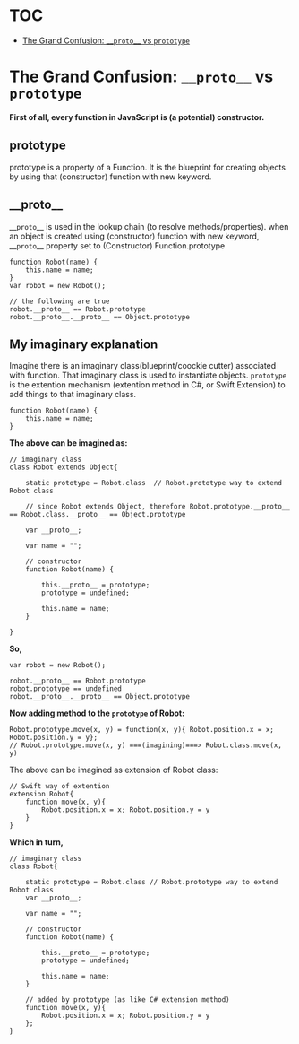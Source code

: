 # <a name="#toc"></a>TOC
- [The Grand Confusion: \_\_`proto`\_\_ vs `prototype`](#proto-vs-prototype)   



# <a name="#proto-vs-prototype"></a>The Grand Confusion: \_\_`proto`\_\_ vs `prototype`

**First of all, every function in JavaScript is (a potential) constructor.**

## prototype
prototype is a property of a Function. It is the blueprint for creating objects by using that (constructor) function with new keyword.

## \_\_proto\_\_
\_\_`proto`\_\_ is used in the lookup chain (to resolve methods/properties). when an object is created using (constructor) function with new keyword, \_\_`proto`\_\_ property set to (Constructor) Function.prototype
```
function Robot(name) {
    this.name = name;
}
var robot = new Robot();

// the following are true   
robot.__proto__ == Robot.prototype
robot.__proto__.__proto__ == Object.prototype
```
## My imaginary explanation
Imagine there is an imaginary class(blueprint/coockie cutter) associated with function. That imaginary class is used to instantiate objects. `prototype` is the extention mechanism (extention method in C#, or Swift Extension) to add things to that imaginary class.      
```
function Robot(name) {
    this.name = name;
}
```
**The above can be imagined as:**     
```
// imaginary class
class Robot extends Object{

	static prototype = Robot.class  // Robot.prototype way to extend Robot class
	
	// since Robot extends Object, therefore Robot.prototype.__proto__ == Robot.class.__proto__ == Object.prototype
	
	var __proto__;
	
	var name = "";
	
	// constructor
	function Robot(name) {
	
		this.__proto__ = prototype;
		prototype = undefined;
		
		this.name = name;
	}

}
```
**So,**    
```
var robot = new Robot();

robot.__proto__ == Robot.prototype
robot.prototype == undefined
robot.__proto__.__proto__ == Object.prototype
```
**Now adding method to the `prototype` of Robot:**
```
Robot.prototype.move(x, y) = function(x, y){ Robot.position.x = x; Robot.position.y = y};
// Robot.prototype.move(x, y) ===(imagining)===> Robot.class.move(x, y)
```
The above can be imagined as extension of Robot class:    
```    
// Swift way of extention
extension Robot{
	function move(x, y){    
		Robot.position.x = x; Robot.position.y = y
	}
}
```
**Which in turn,**   
```
// imaginary class
class Robot{

	static prototype = Robot.class // Robot.prototype way to extend Robot class
	var __proto__;
	
	var name = "";
	
	// constructor
	function Robot(name) {
	
		this.__proto__ = prototype;
		prototype = undefined;
		
		this.name = name;
	}
	
	// added by prototype (as like C# extension method)
	function move(x, y){ 
		Robot.position.x = x; Robot.position.y = y
	};
}
```





